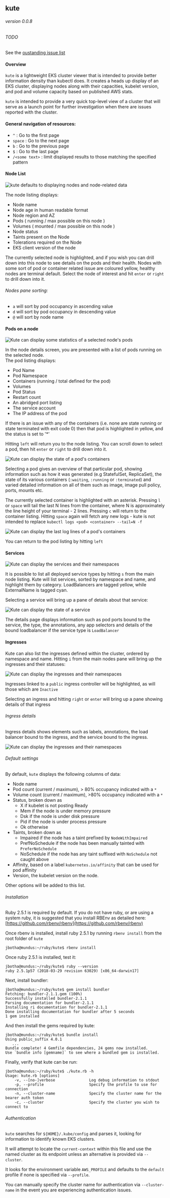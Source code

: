 ## kute

###### version 0.0.8

###### TODO

See the [oustanding issue list](https://github.com/sacrebleu/kute/issues)
 

#### Overview

`kute` is a lightweight EKS cluster viewer that is intended to provide better information density
than kubectl does.  It creates a heads up display of an EKS cluster, displaying nodes along with
their capacities, kubelet version, and pod and volume capacity based on published AWS stats.

`kute` is intended to provide a very quick top-level view of a cluster that will serve as a launch
point for further investigation when there are issues reported with the cluster.

#### General navigation of resources:

* `^` : Go to the first page
* `space` : Go to the next page
* `b` : Go to the previous page
* `$` : Go to the last page
* `/<some text>` : limit displayed results to those matching the specified pattern

#### Node List

![kute defaults to displaying nodes and node-related data](./docs/nodes.png "kute default mode - list of nodes in the cluster")

The node listing displays:

* Node name
* Node age in human readable format
* Node region and AZ
* Pods ( running / max possible on this node )
* Volumes ( mounted / max possible on this node )
* Node status
* Taints present on the Node
* Tolerations required on the Node
* EKS client version of the node

The currently selected node is highlighted, and if you wish you can drill down into this node to see details
on the pods and their health.  Nodes with some sort of pod or container related issue are coloured yellow,
healthy nodes are terminal default.  Select the node of interest and hit `enter` or `right` to drill down into it.

###### Nodes pane sorting:
* `a` will sort by pod occupancy in ascending value
* `d` will sort by pod occupancy in descending value
* `@` will sort by node name

#### Pods on a node

![Kute can display some statistics of a selected node's pods](docs/node.png "pod listing for a node")

In the node details screen, you are presented with a list of pods running on the selected node.  
The pod listing displays:

* Pod Name
* Pod Namespace
* Containers (running / total defined for the pod)
* Volumes
* Pod Status
* Restart count
* An abridged port listing
* The service account
* The IP address of the pod

If there is an issue with any of the containers (i.e. none are state running or state terminated with exit code 0) then
that pod is highlighted in yellow, and the status is set to '*'
 
Hitting `left` will return  you to the node listing.  You can scroll down to select a pod, then hit  `enter` or `right` to drill down into it. 

![Kute can display the state of a pod's containers](./docs/pod.png "container states for a pod")

Selecting a pod gives an overview of that particular pod, showing information such as how it was generated (e.g StatefulSet, ReplicaSet), 
the state of its various containers (`:waiting`, `:running` or `:terminated`) and varied detailed information on all of them
such as image, image pull policy, ports, mounts etc.

The currently selected container is highlighted with an asterisk.  Pressing `l` or `space` will tail the last N lines from the container,
where N is approximately the line height of your terminal - 2 lines.  Pressing `c` will return to the container listing.  Hitting `space` again
will fetch any new logs - kute is not intended to replace `kubectl logs <pod> <container> --tail=N -f`

![Kute can display the last log lines of a pod's containers](./docs/logs.png "container logs")


You can return to the pod listing by hitting `left`

#### Services

![Kute can display the services and their namespaces](./docs/services.png "Listing of services within the cluster")

It is possible to list all deployed service types by hitting `s` from the main node listing.  Kute will list services, sorted
by namespace and name, and highlight them by category.  LoadBalancers are tagged yellow, while ExternalName is tagged cyan.

Selecting a service will bring up a pane of details about that service:

![Kute can display the state of a service](./docs/service.png "service status and details")

The details page displays information such as pod ports bound to the service, the type, the annotations, any app selectors
and details of the bound loadbalancer if the service type is `LoadBalancer`

#### Ingresses

Kute can also list the ingresses defined within the cluster, ordered by namespace and name.  Hitting `i` from the main nodes pane
will bring up the ingresses and their statuses:

![Kute can display the ingresses and their namespaces](./docs/ingresses.png "Listing of ingresses within the cluster")

Ingresses linked to a `public` ingress controller will be highlighted, as will those which are `Inactive`

Selecting an ingress and hitting `right` or `enter` will bring up a pane showing details of that ingress

###### Ingress details

Ingress details shows elements such as labels, annotations, the load balancer bound to the ingress, and the service bound to the ingress.

![Kute can display the ingresses and their namespaces](./docs/ingress.png "Details of a selected ingress")

###### Default settings

By default, `kute` displays the following columns of data:

 * Node name
 * Pod count (current / maximum), > 80% occupancy indicated with a `*`
 * Volume count (current / maximum), >80% occupancy indicated with a `*`
 * Status, broken down as 
   * X if kubelet is not posting Ready
   * Mem if the node is under memory pressure
   * Dsk if the node is under disk pressure
   * Pid if the node is under process pressure
   * Ok otherwise
 * Taints, broken down as
   * Impaired if the node has a taint prefixed by `NodeWithImpaired`
   * PrefNoSchedule if the node has been manually tainted with `PreferNoSchedule`
   * NoSchedule if the node has any taint suffixed with `NoSchedule` not caught above
 * Affinity, based on a label `kubernetes.io/affinity` that can be used for pod affinity
 * Version, the kubelet version on the node.    
 
Other options will be added to this list. 

###### Installation

Ruby 2.5.1 is required by default.  If you do not have ruby, or are using a system ruby,
it is suggested that you install RBEnv as detailed here: [https://github.com/rbenv/rbenv](https://github.com/rbenv/rbenv)

Once rbenv is installed, install ruby 2.5.1 by running `rbenv install` from the root folder of `kute`

    jbotha@mundus:~/ruby/kute$ rbenv install
    
Once ruby 2.5.1 is installed, test it:

    jbotha@mundus:~/ruby/kute$ ruby --version
    ruby 2.5.1p57 (2018-03-29 revision 63029) [x86_64-darwin17] 
    
Next, install bundler:    
    
    jbotha@mundus:~/ruby/kute$ gem install bundler
    Fetching: bundler-2.1.1.gem (100%)
    Successfully installed bundler-2.1.1
    Parsing documentation for bundler-2.1.1
    Installing ri documentation for bundler-2.1.1
    Done installing documentation for bundler after 5 seconds
    1 gem installed
    
And then install the gems required by kute:

    jbotha@mundus:~/ruby/kute$ bundle install
    Using public_suffix 4.0.1
       ...
    Bundle complete! 4 Gemfile dependencies, 24 gems now installed.
    Use `bundle info [gemname]` to see where a bundled gem is installed.
    
Finally, verify that kute can be run:

    jbotha@mundus:~/ruby/kute$ ./kute.rb -h
    Usage: kute.rb [options]
        -v, --[no-]verbose               Log debug information to stdout
        -p, --profile                    Specify the profile to use for connection
        -n, --cluster-name               Specify the cluster name for the bearer auth token
        -c, --cluster                    Specify the cluster you wish to connect to
    
###### Authentication
      
`kute` searches for `${HOME}/.kube/config` and parses it, looking for information to identify
known EKS clusters.  

It will attempt to locate the `current-context` within this file and use the named cluster
  as its endpoint unless an alternative is provided via `--cluster`.  
  
It looks for the environment variable `AWS_PROFILE` and defaults to the `default`
profile if none is specified via `--profile`.   

You can manually specify the cluster name for authentication via `--cluster-name` in the event you
are experiencing authentication issues.

                  